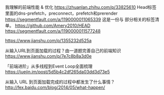 我理解的前端性能 & 优化
https://zhuanlan.zhihu.com/p/33825610
Head标签里面的dns-prefetch，preconnect，prefetch和prerender
https://segmentfault.com/a/1190000011065339
这是一份与 <head> 部分相关的标签清单。 
https://github.com/Amery2010/HEAD
https://segmentfault.com/a/1190000011577248

https://www.jianshu.com/p/1355232d525a

从输入URL到页面加载的过程？由一道题完善自己的前端知识
https://www.jianshu.com/p/7e7c8b8a3d0e

「前端进阶」从多线程到Event Loop全面梳理
https://juejin.im/post/5d5b4c2df265da03dd3d73e5

从输入 URL 到页面加载完成的过程中都发生了什么事情？
http://fex.baidu.com/blog/2014/05/what-happen/